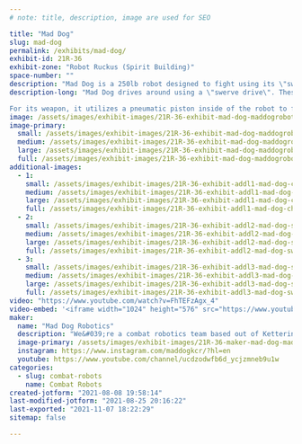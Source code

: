 ```yaml
---
# note: title, description, image are used for SEO

title: "Mad Dog"
slug: mad-dog
permalink: /exhibits/mad-dog/
exhibit-id: 21R-36
exhibit-zone: "Robot Ruckus (Spirit Building)"
space-number: ""
description: "Mad Dog is a 250lb robot designed to fight using its \"swerve\" drivetrain and pneumatic flipper!"
description-long: "Mad Dog drives around using a \"swerve drive\". These drive modules work by allowing us to rotate the wheel AND rotate the orientation of the wheel at the same time (think about a powered shopping cart wheel). With multiple of these modules in tandem, we can strafe around the competition without sacrificing any drive power!

For its weapon, it utilizes a pneumatic piston inside of the robot to flip robots in front of it. There are multiple air storage tanks located inside of Mad Dog that give it the air necessary to use the weapon during the match."
image: /assets/images/exhibit-images/21R-36-exhibit-mad-dog-maddogrobot-large.png
image-primary: 
  small: /assets/images/exhibit-images/21R-36-exhibit-mad-dog-maddogrobot-small.png
  medium: /assets/images/exhibit-images/21R-36-exhibit-mad-dog-maddogrobot-medium.png
  large: /assets/images/exhibit-images/21R-36-exhibit-mad-dog-maddogrobot-large.png
  full: /assets/images/exhibit-images/21R-36-exhibit-mad-dog-maddogrobot-full.png
additional-images: 
  - 1:
    small: /assets/images/exhibit-images/21R-36-exhibit-addl1-mad-dog-chassispicture-small.png
    medium: /assets/images/exhibit-images/21R-36-exhibit-addl1-mad-dog-chassispicture-medium.png
    large: /assets/images/exhibit-images/21R-36-exhibit-addl1-mad-dog-chassispicture-large.png
    full: /assets/images/exhibit-images/21R-36-exhibit-addl1-mad-dog-chassispicture-full.png
  - 2:
    small: /assets/images/exhibit-images/21R-36-exhibit-addl2-mad-dog-swervemodule-small.jpeg
    medium: /assets/images/exhibit-images/21R-36-exhibit-addl2-mad-dog-swervemodule-medium.jpeg
    large: /assets/images/exhibit-images/21R-36-exhibit-addl2-mad-dog-swervemodule-large.jpeg
    full: /assets/images/exhibit-images/21R-36-exhibit-addl2-mad-dog-swervemodule-full.jpeg
  - 3:
    small: /assets/images/exhibit-images/21R-36-exhibit-addl3-mad-dog-swervemoduleinchassis-small.jpeg
    medium: /assets/images/exhibit-images/21R-36-exhibit-addl3-mad-dog-swervemoduleinchassis-medium.jpeg
    large: /assets/images/exhibit-images/21R-36-exhibit-addl3-mad-dog-swervemoduleinchassis-large.jpeg
    full: /assets/images/exhibit-images/21R-36-exhibit-addl3-mad-dog-swervemoduleinchassis-full.jpeg
video: "https://www.youtube.com/watch?v=FhTEFzAgx_4"
video-embed: '<iframe width="1024" height="576" src="https://www.youtube.com/embed/FhTEFzAgx_4?feature=oembed" frameborder="0" allow="accelerometer; autoplay; clipboard-write; encrypted-media; gyroscope; picture-in-picture" allowfullscreen></iframe>'
maker: 
  name: "Mad Dog Robotics"
  description: "We&#039;re a combat robotics team based out of Kettering University in Flint, Michigan. We build (and destroy) machines to battle against other builders around the world!"
  image-primary: /assets/images/exhibit-images/21R-36-maker-mad-dog-maddoglogo-medium.PNG
  instagram: https://www.instagram.com/maddogkcr/?hl=en
  youtube: https://www.youtube.com/channel/ucdzodwfb6d_ycjzmneb9u1w
categories: 
  - slug: combat-robots
    name: Combat Robots
created-jotform: "2021-08-08 19:58:14"
last-modified-jotform: "2021-08-25 20:16:22"
last-exported: "2021-11-07 18:22:29"
sitemap: false

---
```

